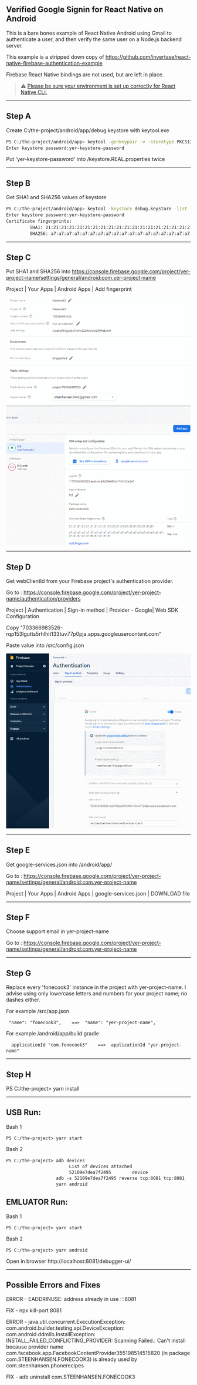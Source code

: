 
## Verified Google Signin for React Native on Android

This is a bare bones example of React Native Android using Gmail to
authenticate a user, and then verify the same user on a Node.js
backend server.

This example is a stripped down copy of https://github.com/invertase/react-native-firebase-authentication-example

Firebase React Native bindings are not used, but are left in place.



> ⚠️ [Please be sure your environment is set up correctly for React Native CLI.](https://reactnative.dev/docs/environment-setup)


-------------------------------

## Step A
Create C:/the-project/android/app/debug.keystore with keytool.exe

```bash
PS C:/the-project/android/app> keytool -genkeypair -v -storetype PKCS12 -keystore debug.keystore -alias my-key-alias -keyalg RSA -keysize 2048 -validity 10000
Enter keystore password:yer-keystore-password
```
Put 'yer-keystore-password' into /keystore.REAL.properties twice 

-------------------------------
## Step B
Get SHA1 and SHA256 values of keystore

```bash
PS C:/the-project/android/app> keytool -keystore debug.keystore -list -v
Enter keystore password:yer-keystore-password
Certificate fingerprints:
         SHA1: 21:21:21:21:21:21:21:21:21:21:21:21:21:21:21:21:21:21:21:21
         SHA256: a7:a7:a7:a7:a7:a7:a7:a7:a7:a7:a7:a7:a7:a7:a7:a7:a7:a7:a7:a7:a7:a7:a7:a7:a7:a7:a7:a7:a7:a7:a7:a7
```
-------------------------------
## Step C
Put SHA1 and SHA256 into  https://console.firebase.google.com/project/yer-project-name/settings/general/android:com.yer-project-name

  Project | Your Apps | Android Apps | Add fingerprint

![](/C-sha1-sha256-android.png)

-------------------------------
## Step D
Get webClientId from your Firebase project's authentication provider.

Go to : https://console.firebase.google.com/project/yer-project-name/authentication/providers

Project | Authentication | Sign-in method | Provider - Google| Web SDK Configuration

Copy "703366983526-rqp153lgutts5rhlhit133tuv77p0pja.apps.googleusercontent.com"

Paste value into /src/config.json

![](/D-web-client-id.png)


-------------------------------
## Step E
Get google-services.json into /android/app/

Go to : https://console.firebase.google.com/project/yer-project-name/settings/general/android:com.yer-project-name

  Project | Your Apps | Android Apps | google-services.json | DOWNLOAD file

-------------------------------
## Step F

Choose support email in yer-project-name

Go to : https://console.firebase.google.com/project/yer-project-name/settings/general/android:com.yer-project-name

-------------------------------
## Step G

Replace every 'fonecook3' instance in the project with yer-project-name.
I advise using only lowercase letters and numbers for your project name; no dashes either.

For example /src/app.json

     "name": "fonecook3",    ==>  "name": "yer-project-name",

For example /android/app/build.gradle

      applicationId "com.fonecook3"    ==>  applicationId "yer-project-name"


-------------------------------
## Step H

PS C:/the-project> yarn install

-------------------------------

## USB Run:

  Bash 1

    PS C:/the-project> yarn start

  Bash 2

    PS C:/the-project> adb devices
                            List of devices attached
                            52109e7dea7f2495        device
                       adb -s 52109e7dea7f2495 reverse tcp:8081 tcp:8081
                       yarn android


## EMLUATOR Run:

  Bash 1

    PS C:/the-project> yarn start

  Bash 2

    PS C:/the-project> yarn android

  Open in browser
    http://localhost:8081/debugger-ui/

-------------------------------

## Possible Errors and Fixes

ERROR - EADDRINUSE: address already in use :::8081
  
  FIX - npx kill-port 8081


ERROR - java.util.concurrent.ExecutionException: com.android.builder.testing.api.DeviceException: com.android.ddmlib.InstallException: INSTALL_FAILED_CONFLICTING_PROVIDER: Scanning Failed.: Can't install because provider name com.facebook.app.FacebookContentProvider355198514515820 (in package com.STEENHANSEN.FONECOOK3) is already used by com.steenhansen.phonerecipes

  FIX - adb uninstall com.STEENHANSEN.FONECOOK3
